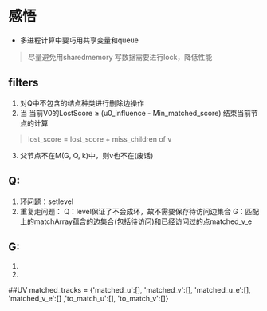 # 感悟
- 多进程计算中要巧用共享变量和queue
> 尽量避免用sharedmemory 写数据需要进行lock，降低性能

## filters
1. 对Q中不包含的结点种类进行删除边操作
2. 当 当前V0的LostScore ≥ (u0_influence - Min_matched_score) 结束当前节点的计算  
> lost_score = lost_score + miss_children of v  
3. 父节点不在M(G, Q, k)中，则v也不在(废话)
## Q:
1. 环问题：setlevel
2. 重复走问题：
Q：level保证了不会成环，故不需要保存待访问边集合
G：匹配上的matchArray蕴含的边集合(包括待访问)和已经访问过的点matched_v_e 

## G:
1.
2.

##UV
matched_tracks =
 {'matched_u':[],
 'matched_v':[],
 'matched_u_e':[],
 'matched_v_e':[]
 ,'to_match_u':[],
 'to_match_v':[]}















